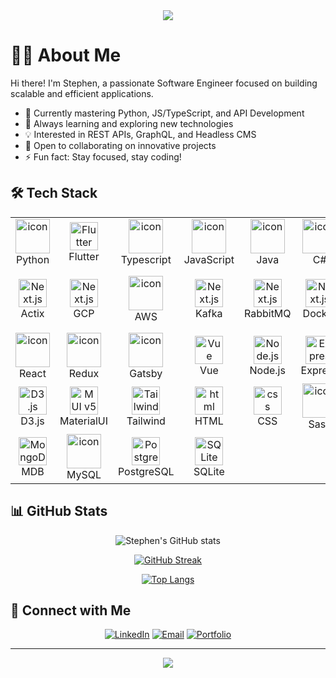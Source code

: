 <div align="center">
  <img src="https://readme-typing-svg.herokuapp.com?font=Fira+Code&size=27&duration=3000&pause=1000&color=14F788&center=true&vCenter=true&random=false&width=435&lines=Welcome+to+my+profile!;I'm+Stephen+ZAST;Software+Engineer;Full-Stack+Developer" />
</div>

# 👨‍💻 About Me

Hi there! I'm Stephen, a passionate Software Engineer focused on building scalable and efficient applications.

- 🔭 Currently mastering Python, JS/TypeScript, and API Development
- 🌱 Always learning and exploring new technologies
- 💡 Interested in REST APIs, GraphQL, and Headless CMS
- 🤝 Open to collaborating on innovative projects
- ⚡ Fun fact: Stay focused, stay coding!

## 🛠️ Tech Stack

<table align="center">
  <tbody>
  <tr>
      <td align="center" width="90">
      <a target="_blank" rel="noopener noreferrer nofollow" href="https://camo.githubusercontent.com/740b035ed7f2f9a189b337373e57b98f8c3d61d2fbbb7d7872a6563646a20abc/68747470733a2f2f74656368737461636b2d67656e657261746f722e76657263656c2e6170702f707974686f6e2d69636f6e2e737667"><img src="https://camo.githubusercontent.com/740b035ed7f2f9a189b337373e57b98f8c3d61d2fbbb7d7872a6563646a20abc/68747470733a2f2f74656368737461636b2d67656e657261746f722e76657263656c2e6170702f707974686f6e2d69636f6e2e737667" alt="icon" width="55" height="55" data-canonical-src="https://techstack-generator.vercel.app/python-icon.svg" style="max-width: 100%;"></a>
      <br>Python
    </td>
    <td align="center" width="90">
      <a target="_blank" rel="noopener noreferrer nofollow" href="https://camo.githubusercontent.com/a860f29a5b985c8efb9618ca0f2e7d64d749845847c8950f2c0ba4e71081afd6/68747470733a2f2f736b696c6c69636f6e732e6465762f69636f6e733f693d666c7574746572"><img src="https://camo.githubusercontent.com/a860f29a5b985c8efb9618ca0f2e7d64d749845847c8950f2c0ba4e71081afd6/68747470733a2f2f736b696c6c69636f6e732e6465762f69636f6e733f693d666c7574746572" width="45" height="45" alt="Flutter" data-canonical-src="https://skillicons.dev/icons?i=flutter" style="max-width: 100%;"></a>
      <br>Flutter
    </td>
    <td align="center" width="90">
      <a target="_blank" rel="noopener noreferrer nofollow" href="https://camo.githubusercontent.com/dd2c84af43a6c56860d910c605d51d058a28213431a42e422dcb6a62ab53d14a/68747470733a2f2f74656368737461636b2d67656e657261746f722e76657263656c2e6170702f74732d69636f6e2e737667"><img src="https://camo.githubusercontent.com/dd2c84af43a6c56860d910c605d51d058a28213431a42e422dcb6a62ab53d14a/68747470733a2f2f74656368737461636b2d67656e657261746f722e76657263656c2e6170702f74732d69636f6e2e737667" alt="icon" width="55" height="55" data-canonical-src="https://techstack-generator.vercel.app/ts-icon.svg" style="max-width: 100%;"></a>
      <br>Typescript
    </td>
    <td align="center" width="90">
      <a target="_blank" rel="noopener noreferrer nofollow" href="https://camo.githubusercontent.com/9f44b299b7e1173e15c41a2bb04863ca5e78c81ab947283d3b6f6475871b8f60/68747470733a2f2f74656368737461636b2d67656e657261746f722e76657263656c2e6170702f6a732d69636f6e2e737667"><img src="https://camo.githubusercontent.com/9f44b299b7e1173e15c41a2bb04863ca5e78c81ab947283d3b6f6475871b8f60/68747470733a2f2f74656368737461636b2d67656e657261746f722e76657263656c2e6170702f6a732d69636f6e2e737667" alt="icon" width="55" height="55" data-canonical-src="https://techstack-generator.vercel.app/js-icon.svg" style="max-width: 100%;"></a>
      <br>JavaScript
    </td>
    <td align="center" width="90">
      <a target="_blank" rel="noopener noreferrer nofollow" href="https://camo.githubusercontent.com/a8c24c0c69005509721bcfa06b7818b2a732447e11f1a36c8cbda6937e533cd3/68747470733a2f2f74656368737461636b2d67656e657261746f722e76657263656c2e6170702f6a6176612d69636f6e2e737667"><img src="https://camo.githubusercontent.com/a8c24c0c69005509721bcfa06b7818b2a732447e11f1a36c8cbda6937e533cd3/68747470733a2f2f74656368737461636b2d67656e657261746f722e76657263656c2e6170702f6a6176612d69636f6e2e737667" alt="icon" width="55" height="55" data-canonical-src="https://techstack-generator.vercel.app/java-icon.svg" style="max-width: 100%;"></a>
      <br>Java
    </td>
    <td align="center" width="90">
      <a target="_blank" rel="noopener noreferrer nofollow" href="https://camo.githubusercontent.com/65598dcd8613baf19c902a37fb42c6f41af5787a9e3cb6a1a8278b6f012360d6/68747470733a2f2f74656368737461636b2d67656e657261746f722e76657263656c2e6170702f6373686172702d69636f6e2e737667"><img src="https://camo.githubusercontent.com/65598dcd8613baf19c902a37fb42c6f41af5787a9e3cb6a1a8278b6f012360d6/68747470733a2f2f74656368737461636b2d67656e657261746f722e76657263656c2e6170702f6373686172702d69636f6e2e737667" alt="icon" width="55" height="55" data-canonical-src="https://techstack-generator.vercel.app/csharp-icon.svg" style="max-width: 100%;"></a>
      <br>C#
    </td>
    <td align="center" width="90">
      <a target="_blank" rel="noopener noreferrer nofollow" href="https://camo.githubusercontent.com/de09bba464602abc95ce76dd3b5ec1e16fe96c1d7ef69bdc31e177006a40f2e1/68747470733a2f2f74656368737461636b2d67656e657261746f722e76657263656c2e6170702f6370702d69636f6e2e737667"><img src="https://camo.githubusercontent.com/de09bba464602abc95ce76dd3b5ec1e16fe96c1d7ef69bdc31e177006a40f2e1/68747470733a2f2f74656368737461636b2d67656e657261746f722e76657263656c2e6170702f6370702d69636f6e2e737667" alt="icon" width="55" height="55" data-canonical-src="https://techstack-generator.vercel.app/cpp-icon.svg" style="max-width: 100%;"></a>
      <br>C++
    </td>
    <td align="center" width="90">
      <a target="_blank" rel="noopener noreferrer nofollow" href="https://camo.githubusercontent.com/83b087d16adea98fc12fcf1105322c7c4741060cf57eedcaf960762695461ef6/68747470733a2f2f736b696c6c69636f6e732e6465762f69636f6e733f693d72757374"><img src="https://camo.githubusercontent.com/83b087d16adea98fc12fcf1105322c7c4741060cf57eedcaf960762695461ef6/68747470733a2f2f736b696c6c69636f6e732e6465762f69636f6e733f693d72757374" width="45" height="45" alt="Next.js" data-canonical-src="https://skillicons.dev/icons?i=rust" style="max-width: 100%;"></a>
      <br>Rust
    </td>
    <td align="center" width="90">
      <a target="_blank" rel="noopener noreferrer nofollow" href="https://camo.githubusercontent.com/294d185a3a7e4a84c9a664f96b511ff7aaf29c7f01ef63f60a5f7b8e6afef769/68747470733a2f2f736b696c6c69636f6e732e6465762f69636f6e733f693d676f"><img src="https://camo.githubusercontent.com/294d185a3a7e4a84c9a664f96b511ff7aaf29c7f01ef63f60a5f7b8e6afef769/68747470733a2f2f736b696c6c69636f6e732e6465762f69636f6e733f693d676f" width="45" height="45" alt="Next.js" data-canonical-src="https://skillicons.dev/icons?i=go" style="max-width: 100%;"></a>
      <br>Golang
    </td>
    </tr>
    <td align="center" width="90">
      <a target="_blank" rel="noopener noreferrer nofollow" href="https://camo.githubusercontent.com/b2bbb3dc5a0ce1a6880849c330ca48dffeae14f8907a2595a42d615d455301d9/68747470733a2f2f736b696c6c69636f6e732e6465762f69636f6e733f693d6163746978"><img src="https://camo.githubusercontent.com/b2bbb3dc5a0ce1a6880849c330ca48dffeae14f8907a2595a42d615d455301d9/68747470733a2f2f736b696c6c69636f6e732e6465762f69636f6e733f693d6163746978" width="45" height="45" alt="Next.js" data-canonical-src="https://skillicons.dev/icons?i=actix" style="max-width: 100%;"></a>
      <br>Actix
    </td>
    <td align="center" width="90">
      <a target="_blank" rel="noopener noreferrer nofollow" href="https://camo.githubusercontent.com/96cc4a41c567b4afac90f4e4421835cf70c6cfb0c0d205ed8890bb90d11e9a5b/68747470733a2f2f736b696c6c69636f6e732e6465762f69636f6e733f693d676370"><img src="https://camo.githubusercontent.com/96cc4a41c567b4afac90f4e4421835cf70c6cfb0c0d205ed8890bb90d11e9a5b/68747470733a2f2f736b696c6c69636f6e732e6465762f69636f6e733f693d676370" width="45" height="45" alt="Next.js" data-canonical-src="https://skillicons.dev/icons?i=gcp" style="max-width: 100%;"></a>
      <br>GCP
    </td>
    <td align="center" width="90">
      <a target="_blank" rel="noopener noreferrer nofollow" href="https://camo.githubusercontent.com/20b33b0b25d74051a9f13690b5b6fa39c0365cf36632aad937b073c3b6c87a68/68747470733a2f2f74656368737461636b2d67656e657261746f722e76657263656c2e6170702f6177732d69636f6e2e737667"><img src="https://camo.githubusercontent.com/20b33b0b25d74051a9f13690b5b6fa39c0365cf36632aad937b073c3b6c87a68/68747470733a2f2f74656368737461636b2d67656e657261746f722e76657263656c2e6170702f6177732d69636f6e2e737667" alt="icon" width="55" height="55" data-canonical-src="https://techstack-generator.vercel.app/aws-icon.svg" style="max-width: 100%;"></a>
      <br>AWS
    </td>
    <td align="center" width="90">
      <a target="_blank" rel="noopener noreferrer nofollow" href="https://camo.githubusercontent.com/1f0c524d55dd3a2c47e0e95b3f1bcaec0187a72c2e89dbe96362404fd6fe7e5b/68747470733a2f2f736b696c6c69636f6e732e6465762f69636f6e733f693d6b61666b61"><img src="https://camo.githubusercontent.com/1f0c524d55dd3a2c47e0e95b3f1bcaec0187a72c2e89dbe96362404fd6fe7e5b/68747470733a2f2f736b696c6c69636f6e732e6465762f69636f6e733f693d6b61666b61" width="45" height="45" alt="Next.js" data-canonical-src="https://skillicons.dev/icons?i=kafka" style="max-width: 100%;"></a>
      <br>Kafka
    </td>
    <td align="center" width="90">
      <a target="_blank" rel="noopener noreferrer nofollow" href="https://camo.githubusercontent.com/b4b23d910b774133efd689e555b8ec7f25c8b4db37f440dff0a71a9822a153fa/68747470733a2f2f736b696c6c69636f6e732e6465762f69636f6e733f693d7261626269746d71"><img src="https://camo.githubusercontent.com/b4b23d910b774133efd689e555b8ec7f25c8b4db37f440dff0a71a9822a153fa/68747470733a2f2f736b696c6c69636f6e732e6465762f69636f6e733f693d7261626269746d71" width="45" height="45" alt="Next.js" data-canonical-src="https://skillicons.dev/icons?i=rabbitmq" style="max-width: 100%;"></a>
      <br>RabbitMQ
    </td>
    <td align="center" width="90">
      <a target="_blank" rel="noopener noreferrer nofollow" href="https://camo.githubusercontent.com/869b011ef3778c6dce9288ee988f59caec696153e3afb7219d858c05d317e368/68747470733a2f2f736b696c6c69636f6e732e6465762f69636f6e733f693d646f636b6572"><img src="https://camo.githubusercontent.com/869b011ef3778c6dce9288ee988f59caec696153e3afb7219d858c05d317e368/68747470733a2f2f736b696c6c69636f6e732e6465762f69636f6e733f693d646f636b6572" width="45" height="45" alt="Next.js" data-canonical-src="https://skillicons.dev/icons?i=docker" style="max-width: 100%;"></a>
      <br>Docker
    </td>
    <td align="center" width="90">
      <a target="_blank" rel="noopener noreferrer nofollow" href="https://camo.githubusercontent.com/56a21868e6d09298324927c190fe9f381d00613650a4c9a07cefe970ccfb174c/68747470733a2f2f736b696c6c69636f6e732e6465762f69636f6e733f693d6b756265726e65746573"><img src="https://camo.githubusercontent.com/56a21868e6d09298324927c190fe9f381d00613650a4c9a07cefe970ccfb174c/68747470733a2f2f736b696c6c69636f6e732e6465762f69636f6e733f693d6b756265726e65746573" width="45" height="45" alt="Next.js" data-canonical-src="https://skillicons.dev/icons?i=kubernetes" style="max-width: 100%;"></a>
      <br>Kubernetes
    </td>
    <td align="center" width="90">
      <a target="_blank" rel="noopener noreferrer nofollow" href="https://camo.githubusercontent.com/baded9c49142c6eba68bc067e0d4b7c06db95b2b359eb048ff2112ff08686f06/68747470733a2f2f74656368737461636b2d67656e657261746f722e76657263656c2e6170702f726573746170692d69636f6e2e737667"><img src="https://camo.githubusercontent.com/baded9c49142c6eba68bc067e0d4b7c06db95b2b359eb048ff2112ff08686f06/68747470733a2f2f74656368737461636b2d67656e657261746f722e76657263656c2e6170702f726573746170692d69636f6e2e737667" alt="icon" width="55" height="55" data-canonical-src="https://techstack-generator.vercel.app/restapi-icon.svg" style="max-width: 100%;"></a>
      <br>RESTful API
    </td>
  </tr>
  <tr>
    <td align="center" width="90">
      <a target="_blank" rel="noopener noreferrer nofollow" href="https://camo.githubusercontent.com/0fcf9befefc83e207ed36bdeb3ac4f6c99132571ddb0f44e7a6ac872b0723352/68747470733a2f2f74656368737461636b2d67656e657261746f722e76657263656c2e6170702f72656163742d69636f6e2e737667"><img src="https://camo.githubusercontent.com/0fcf9befefc83e207ed36bdeb3ac4f6c99132571ddb0f44e7a6ac872b0723352/68747470733a2f2f74656368737461636b2d67656e657261746f722e76657263656c2e6170702f72656163742d69636f6e2e737667" alt="icon" width="55" height="55" data-canonical-src="https://techstack-generator.vercel.app/react-icon.svg" style="max-width: 100%;"></a>
      <br>React
    </td>
    <td align="center" width="90">
      <a target="_blank" rel="noopener noreferrer nofollow" href="https://camo.githubusercontent.com/2b1a917053c2f8cee1fa3ee932d0fb87f4911cfad49de340a5238e9c6a0ab8a5/68747470733a2f2f74656368737461636b2d67656e657261746f722e76657263656c2e6170702f72656475782d69636f6e2e737667"><img src="https://camo.githubusercontent.com/2b1a917053c2f8cee1fa3ee932d0fb87f4911cfad49de340a5238e9c6a0ab8a5/68747470733a2f2f74656368737461636b2d67656e657261746f722e76657263656c2e6170702f72656475782d69636f6e2e737667" alt="icon" width="55" height="55" data-canonical-src="https://techstack-generator.vercel.app/redux-icon.svg" style="max-width: 100%;"></a>
      <br>Redux
    </td>
    <td align="center" width="90">
      <a target="_blank" rel="noopener noreferrer nofollow" href="https://camo.githubusercontent.com/94ff27c17f249c089fdd1e76649652231580609e808474ef7e00d7bf07d2b926/68747470733a2f2f74656368737461636b2d67656e657261746f722e76657263656c2e6170702f6761747362792d69636f6e2e737667"><img src="https://camo.githubusercontent.com/94ff27c17f249c089fdd1e76649652231580609e808474ef7e00d7bf07d2b926/68747470733a2f2f74656368737461636b2d67656e657261746f722e76657263656c2e6170702f6761747362792d69636f6e2e737667" alt="icon" width="55" height="55" data-canonical-src="https://techstack-generator.vercel.app/gatsby-icon.svg" style="max-width: 100%;"></a>
      <br>Gatsby
    </td>
    <td align="center" width="90">
      <a target="_blank" rel="noopener noreferrer nofollow" href="https://camo.githubusercontent.com/24c2ad5638255b73cd86d97a3857d17f5e500bc2ead06dc4e2213d366e6e5e06/68747470733a2f2f736b696c6c69636f6e732e6465762f69636f6e733f693d767565"><img src="https://camo.githubusercontent.com/24c2ad5638255b73cd86d97a3857d17f5e500bc2ead06dc4e2213d366e6e5e06/68747470733a2f2f736b696c6c69636f6e732e6465762f69636f6e733f693d767565" width="45" height="45" alt="Vue" data-canonical-src="https://skillicons.dev/icons?i=vue" style="max-width: 100%;"></a>
      <br>Vue
    </td>
    <td align="center" width="90">
      <a target="_blank" rel="noopener noreferrer nofollow" href="https://camo.githubusercontent.com/c0ed7f7d36d6437790846bc99e238abd7cb2205dbec27c6e6be959abb04e2733/68747470733a2f2f736b696c6c69636f6e732e6465762f69636f6e733f693d6e6f64656a73"><img src="https://camo.githubusercontent.com/c0ed7f7d36d6437790846bc99e238abd7cb2205dbec27c6e6be959abb04e2733/68747470733a2f2f736b696c6c69636f6e732e6465762f69636f6e733f693d6e6f64656a73" width="45" height="45" alt="Node.js" data-canonical-src="https://skillicons.dev/icons?i=nodejs" style="max-width: 100%;"></a>
      <br>Node.js
    </td>
    <td align="center" width="90">
      <a target="_blank" rel="noopener noreferrer nofollow" href="https://camo.githubusercontent.com/eed59029fe16e0f33431721522fb0eede534a072db478245b89b6bc4ab1b10f3/68747470733a2f2f736b696c6c69636f6e732e6465762f69636f6e733f693d65787072657373"><img src="https://camo.githubusercontent.com/eed59029fe16e0f33431721522fb0eede534a072db478245b89b6bc4ab1b10f3/68747470733a2f2f736b696c6c69636f6e732e6465762f69636f6e733f693d65787072657373" width="45" height="45" alt="Express" data-canonical-src="https://skillicons.dev/icons?i=express" style="max-width: 100%;"></a>
      <br>Express
    </td>
    <td align="center" width="90">
      <a target="_blank" rel="noopener noreferrer nofollow" href="https://camo.githubusercontent.com/3398dbe5c18a02f26c5efce529ddcc67b7289dec082a37d687bb2e2841510abd/68747470733a2f2f736b696c6c69636f6e732e6465762f69636f6e733f693d7376656c7465"><img src="https://camo.githubusercontent.com/3398dbe5c18a02f26c5efce529ddcc67b7289dec082a37d687bb2e2841510abd/68747470733a2f2f736b696c6c69636f6e732e6465762f69636f6e733f693d7376656c7465" width="45" height="45" alt="svelte" data-canonical-src="https://skillicons.dev/icons?i=svelte" style="max-width: 100%;"></a>
      <br>Svelte
    </td>
    <td align="center" width="90">
      <a target="_blank" rel="noopener noreferrer nofollow" href="https://camo.githubusercontent.com/369ce0f9d1b9e5e69b4b6df1752862ce1fc99699d6bb17d84cc2825c75d1e2d6/68747470733a2f2f736b696c6c69636f6e732e6465762f69636f6e733f693d6e6578746a73"><img src="https://camo.githubusercontent.com/369ce0f9d1b9e5e69b4b6df1752862ce1fc99699d6bb17d84cc2825c75d1e2d6/68747470733a2f2f736b696c6c69636f6e732e6465762f69636f6e733f693d6e6578746a73" width="45" height="45" alt="Next" data-canonical-src="https://skillicons.dev/icons?i=nextjs" style="max-width: 100%;"></a>
      <br>Next.js
    </td>
    <td align="center" width="90">
      <a target="_blank" rel="noopener noreferrer nofollow" href="https://camo.githubusercontent.com/e65f8a131aec32c8038012cbd89c65dbce110c66227bef4bf0b0e23ffe0f3ad8/68747470733a2f2f74656368737461636b2d67656e657261746f722e76657263656c2e6170702f646a616e676f2d69636f6e2e737667"><img src="https://camo.githubusercontent.com/e65f8a131aec32c8038012cbd89c65dbce110c66227bef4bf0b0e23ffe0f3ad8/68747470733a2f2f74656368737461636b2d67656e657261746f722e76657263656c2e6170702f646a616e676f2d69636f6e2e737667" alt="icon" width="55" height="55" data-canonical-src="https://techstack-generator.vercel.app/django-icon.svg" style="max-width: 100%;"></a>
      <br>Django
    </td>
  </tr>
  <tr>
    <td align="center" width="90">
      <a target="_blank" rel="noopener noreferrer nofollow" href="https://camo.githubusercontent.com/4bcf257d965dc24378411c30023a5fd7d5123415fd72e86a0dc615dd4d8eb82b/68747470733a2f2f736b696c6c69636f6e732e6465762f69636f6e733f693d6433"><img src="https://camo.githubusercontent.com/4bcf257d965dc24378411c30023a5fd7d5123415fd72e86a0dc615dd4d8eb82b/68747470733a2f2f736b696c6c69636f6e732e6465762f69636f6e733f693d6433" width="45" height="45" alt="D3.js" data-canonical-src="https://skillicons.dev/icons?i=d3" style="max-width: 100%;"></a>
      <br>D3.js
    </td>
    <td align="center" width="90">
      <a target="_blank" rel="noopener noreferrer nofollow" href="https://camo.githubusercontent.com/80ed548a51d016b557772a0452f8d01d7274d15a32f1c08b92b895ee565beede/68747470733a2f2f736b696c6c69636f6e732e6465762f69636f6e733f693d6d6174657269616c7569"><img src="https://camo.githubusercontent.com/80ed548a51d016b557772a0452f8d01d7274d15a32f1c08b92b895ee565beede/68747470733a2f2f736b696c6c69636f6e732e6465762f69636f6e733f693d6d6174657269616c7569" width="45" height="45" alt="MUI v5" data-canonical-src="https://skillicons.dev/icons?i=materialui" style="max-width: 100%;"></a>
      <br>MaterialUI
    </td>
    <td align="center" width="90">
      <a target="_blank" rel="noopener noreferrer nofollow" href="https://camo.githubusercontent.com/f383e4b2c5e8c2ca73221c29ef270d55d82eb3beeb79bd6b409dcb6ab64a4b7c/68747470733a2f2f736b696c6c69636f6e732e6465762f69636f6e733f693d7461696c77696e64"><img src="https://camo.githubusercontent.com/f383e4b2c5e8c2ca73221c29ef270d55d82eb3beeb79bd6b409dcb6ab64a4b7c/68747470733a2f2f736b696c6c69636f6e732e6465762f69636f6e733f693d7461696c77696e64" width="45" height="45" alt="Tailwind" data-canonical-src="https://skillicons.dev/icons?i=tailwind" style="max-width: 100%;"></a>
      <br>Tailwind
    </td>
    <td align="center" width="90">
      <a target="_blank" rel="noopener noreferrer nofollow" href="https://camo.githubusercontent.com/49179b69f7956cc4b5e5e7987d011103b7e3ffc20c55ca4a43c8ff214c3b6796/68747470733a2f2f736b696c6c69636f6e732e6465762f69636f6e733f693d68746d6c"><img src="https://camo.githubusercontent.com/49179b69f7956cc4b5e5e7987d011103b7e3ffc20c55ca4a43c8ff214c3b6796/68747470733a2f2f736b696c6c69636f6e732e6465762f69636f6e733f693d68746d6c" width="45" height="45" alt="html" data-canonical-src="https://skillicons.dev/icons?i=html" style="max-width: 100%;"></a>
      <br>HTML
    </td>
    <td align="center" width="90">
      <a target="_blank" rel="noopener noreferrer nofollow" href="https://camo.githubusercontent.com/a266b2536a9f4e1b8dc325ca89d9ce8e7f323c1e140f8b830a42f474a56e3b4c/68747470733a2f2f736b696c6c69636f6e732e6465762f69636f6e733f693d637373"><img src="https://camo.githubusercontent.com/a266b2536a9f4e1b8dc325ca89d9ce8e7f323c1e140f8b830a42f474a56e3b4c/68747470733a2f2f736b696c6c69636f6e732e6465762f69636f6e733f693d637373" width="45" height="45" alt="css" data-canonical-src="https://skillicons.dev/icons?i=css" style="max-width: 100%;"></a>
      <br>CSS
    </td>
    <td align="center" width="90">
      <a target="_blank" rel="noopener noreferrer nofollow" href="https://camo.githubusercontent.com/6d97626a83a6b403636542a254cf6bfc0fe03af0e7780d2144c8bf2d5f9cdfcf/68747470733a2f2f74656368737461636b2d67656e657261746f722e76657263656c2e6170702f736173732d69636f6e2e737667"><img src="https://camo.githubusercontent.com/6d97626a83a6b403636542a254cf6bfc0fe03af0e7780d2144c8bf2d5f9cdfcf/68747470733a2f2f74656368737461636b2d67656e657261746f722e76657263656c2e6170702f736173732d69636f6e2e737667" alt="icon" width="55" height="55" data-canonical-src="https://techstack-generator.vercel.app/sass-icon.svg" style="max-width: 100%;"></a>
      <br>Sass
    </td>
    <td align="center" width="90">
      <a target="_blank" rel="noopener noreferrer nofollow" href="https://camo.githubusercontent.com/6b1bf7b8b619209db3380bb7d254b3aa8eacd86d708ee47c4efd90c3e770c190/68747470733a2f2f736b696c6c69636f6e732e6465762f69636f6e733f693d626f6f747374726170"><img src="https://camo.githubusercontent.com/6b1bf7b8b619209db3380bb7d254b3aa8eacd86d708ee47c4efd90c3e770c190/68747470733a2f2f736b696c6c69636f6e732e6465762f69636f6e733f693d626f6f747374726170" width="45" height="45" alt="Bootstrap" data-canonical-src="https://skillicons.dev/icons?i=bootstrap" style="max-width: 100%;"></a>
      <br>Bootstrap
    </td>
    <td align="center" width="90">
      <a target="_blank" rel="noopener noreferrer nofollow" href="https://camo.githubusercontent.com/6f3dccf6dc070001292657289fe66b23fe3cfafc4e956d75b71ced4c84f298ca/68747470733a2f2f736b696c6c69636f6e732e6465762f69636f6e733f693d626162656c"><img src="https://camo.githubusercontent.com/6f3dccf6dc070001292657289fe66b23fe3cfafc4e956d75b71ced4c84f298ca/68747470733a2f2f736b696c6c69636f6e732e6465762f69636f6e733f693d626162656c" width="45" height="45" alt="babel" data-canonical-src="https://skillicons.dev/icons?i=babel" style="max-width: 100%;"></a>
      <br>Babel
    </td>
    <td align="center" width="90">
      <a target="_blank" rel="noopener noreferrer nofollow" href="https://camo.githubusercontent.com/829eb4bb9b9dc77a1f9e2b627dd1d2cb4421399c1c1eb9abff01038987cff7f2/68747470733a2f2f736b696c6c69636f6e732e6465762f69636f6e733f693d74687265656a73"><img src="https://camo.githubusercontent.com/829eb4bb9b9dc77a1f9e2b627dd1d2cb4421399c1c1eb9abff01038987cff7f2/68747470733a2f2f736b696c6c69636f6e732e6465762f69636f6e733f693d74687265656a73" width="45" height="45" alt="Three.js" data-canonical-src="https://skillicons.dev/icons?i=threejs" style="max-width: 100%;"></a>
      <br>Three.js
    </td>
    <td align="center" width="90">
      <a target="_blank" rel="noopener noreferrer nofollow" href="https://camo.githubusercontent.com/e314ae0bc4aa8f1261feca139468124f082c36ef7be4c12a2a0e0b3772b6a5c2/68747470733a2f2f736b696c6c69636f6e732e6465762f69636f6e733f693d736f6c6964697479"><img src="https://camo.githubusercontent.com/e314ae0bc4aa8f1261feca139468124f082c36ef7be4c12a2a0e0b3772b6a5c2/68747470733a2f2f736b696c6c69636f6e732e6465762f69636f6e733f693d736f6c6964697479" width="45" height="45" alt="Solidity" data-canonical-src="https://skillicons.dev/icons?i=solidity" style="max-width: 100%;"></a>
      <br>Solidity
    </td>
  </tr>
  <tr>
    <td align="center" width="90">
      <a target="_blank" rel="noopener noreferrer nofollow" href="https://camo.githubusercontent.com/8c779088a37e29fdc8fca5576357aa67c86f30041734226d17f70e150eececdf/68747470733a2f2f736b696c6c69636f6e732e6465762f69636f6e733f693d6d6f6e676f6462"><img src="https://camo.githubusercontent.com/8c779088a37e29fdc8fca5576357aa67c86f30041734226d17f70e150eececdf/68747470733a2f2f736b696c6c69636f6e732e6465762f69636f6e733f693d6d6f6e676f6462" width="45" height="45" alt="MongoDB" data-canonical-src="https://skillicons.dev/icons?i=mongodb" style="max-width: 100%;"></a>
      <br>MDB
    </td>
    <td align="center" width="90">
      <a target="_blank" rel="noopener noreferrer nofollow" href="https://camo.githubusercontent.com/3ed284d0ecd9fcccabf0711e2cad6bbec412e417bcfb1da25502a1ed9adbaf78/68747470733a2f2f74656368737461636b2d67656e657261746f722e76657263656c2e6170702f6d7973716c2d69636f6e2e737667"><img src="https://camo.githubusercontent.com/3ed284d0ecd9fcccabf0711e2cad6bbec412e417bcfb1da25502a1ed9adbaf78/68747470733a2f2f74656368737461636b2d67656e657261746f722e76657263656c2e6170702f6d7973716c2d69636f6e2e737667" alt="icon" width="55" height="55" data-canonical-src="https://techstack-generator.vercel.app/mysql-icon.svg" style="max-width: 100%;"></a>
      <br>MySQL
    </td>
    <td align="center" width="90">
      <a target="_blank" rel="noopener noreferrer nofollow" href="https://camo.githubusercontent.com/8ac99a8f9df10832e35eb2fb7fad603424fa19b103551cdebf76cbae20d9ef0c/68747470733a2f2f736b696c6c69636f6e732e6465762f69636f6e733f693d706f737467726573"><img src="https://camo.githubusercontent.com/8ac99a8f9df10832e35eb2fb7fad603424fa19b103551cdebf76cbae20d9ef0c/68747470733a2f2f736b696c6c69636f6e732e6465762f69636f6e733f693d706f737467726573" width="45" height="45" alt="PostgreSQL" data-canonical-src="https://skillicons.dev/icons?i=postgres" style="max-width: 100%;"></a>
      <br>PostgreSQL
    </td>
    <td align="center" width="90">
      <a target="_blank" rel="noopener noreferrer nofollow" href="https://camo.githubusercontent.com/5c68bb28b0da51cd56ff4f358c3d62647680f1c95b43c1a3b86f22c85f078aec/68747470733a2f2f736b696c6c69636f6e732e6465762f69636f6e733f693d73716c697465"><img src="https://camo.githubusercontent.com/5c68bb28b0da51cd56ff4f358c3d62647680f1c95b43c1a3b86f22c85f078aec/68747470733a2f2f736b696c6c69636f6e732e6465762f69636f6e733f693d73716c697465" width="45" height="45" alt="SQLite" data-canonical-src="https://skillicons.dev/icons?i=sqlite" style="max-width: 100%;"></a>
      <br>SQLite
    </td>
    </td>
    </tr>
  </tbody>
</table>

## 📊 GitHub Stats

<div align="center">
  
![Stephen's GitHub stats](https://github-readme-stats.vercel.app/api?username=StephenZAST&show_icons=true&theme=radical)

[![GitHub Streak](https://github-readme-streak-stats.herokuapp.com/?user=StephenZAST&theme=radical)](https://git.io/streak-stats)

[![Top Langs](https://github-readme-stats.vercel.app/api/top-langs/?username=StephenZAST&layout=compact&theme=radical)](https://github.com/StephenZAST)

</div>

## 🤝 Connect with Me

<div align="center">

[![LinkedIn](https://img.shields.io/badge/-LinkedIn-0A66C2?style=for-the-badge&logo=linkedin&logoColor=white)](Votre_URL_LinkedIn)
[![Email](https://img.shields.io/badge/-Email-EA4335?style=for-the-badge&logo=gmail&logoColor=white)](mailto:votre@email.com)
[![Portfolio](https://img.shields.io/badge/-Portfolio-000000?style=for-the-badge&logo=notion&logoColor=white)](Votre_URL_Portfolio)

</div>

---

<div align="center">
  <img src="https://komarev.com/ghpvc/?username=StephenZAST&color=blueviolet&style=flat-square&label=Profile+Views" />
</div>
